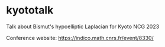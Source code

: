 # kyototalk
Talk about Bismut's hypoelliptic Laplacian for Kyoto NCG 2023

Conference website: https://indico.math.cnrs.fr/event/8330/
